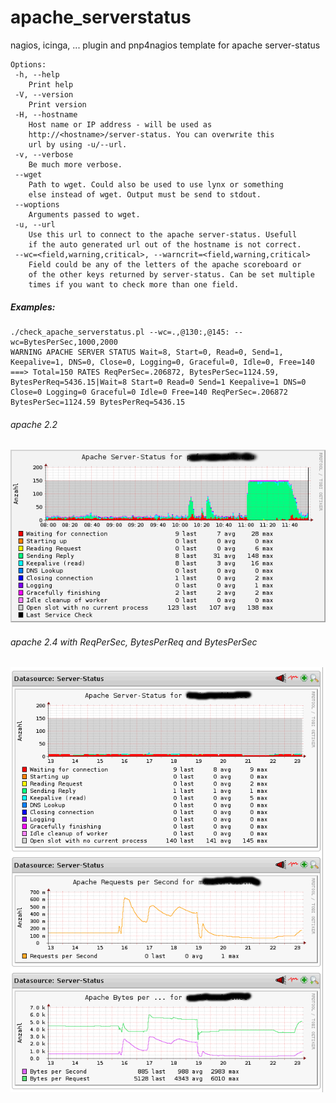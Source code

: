 # apache_serverstatus
nagios, icinga, ... plugin and pnp4nagios template for apache server-status

```
Options:
 -h, --help
    Print help
 -V, --version
    Print version
 -H, --hostname
    Host name or IP address - will be used as 
    http://<hostname>/server-status. You can overwrite this
    url by using -u/--url.
 -v, --verbose
    Be much more verbose.
 --wget
    Path to wget. Could also be used to use lynx or something
    else instead of wget. Output must be send to stdout.
 --woptions
    Arguments passed to wget.
 -u, --url
    Use this url to connect to the apache server-status. Usefull
    if the auto generated url out of the hostname is not correct.
 --wc=<field,warning,critical>, --warncrit=<field,warning,critical>
    Field could be any of the letters of the apache scoreboard or
    of the other keys returned by server-status. Can be set multiple
    times if you want to check more than one field.
```

##### Examples:

```
./check_apache_serverstatus.pl --wc=.,@130:,@145: --wc=BytesPerSec,1000,2000
WARNING APACHE SERVER STATUS Wait=8, Start=0, Read=0, Send=1, Keepalive=1, DNS=0, Close=0, Logging=0, Graceful=0, Idle=0, Free=140 ===> Total=150 RATES ReqPerSec=.206872, BytesPerSec=1124.59, BytesPerReq=5436.15|Wait=8 Start=0 Read=0 Send=1 Keepalive=1 DNS=0 Close=0 Logging=0 Graceful=0 Idle=0 Free=140 ReqPerSec=.206872 BytesPerSec=1124.59 BytesPerReq=5436.15
```

###### apache 2.2
![Screenshot apache 2.2](/screenshots/diagramm-1.png?raw=true "Apache 2.2")

###### apache 2.4 with ReqPerSec, BytesPerReq and BytesPerSec
![Screenshot apache 2.4](/screenshots/diagramm-2.png?raw=true "Apache 2.4")
